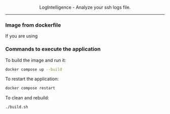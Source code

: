 <p align="center">
LogIntelligence - Analyze your ssh logs file.
</p>

---

### Image from dockerfile

If you are using

### Commands to execute the application

To build the image and run it:

```bash
docker compose up --build
```

To restart the application:

```bash
docker compose restart
```

To clean and rebuild:

```bash
./build.sh
```
